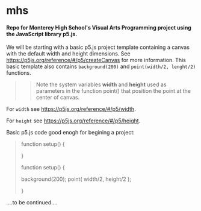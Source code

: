 # mhs
#### Repo for Monterey High School's Visual Arts Programming project using the JavaScript library p5.js.

We will be starting with a basic p5.js project template containing a canvas with the default width and height dimensions. See https://p5js.org/reference/#/p5/createCanvas for more information. This basic template also contains `background(200)` and `point(width/2, lenght/2)` functions. 

>>Note the system variables **width** and **height** used as parameters in the function point() that position the point at the center of canvas. 

For `width` see https://p5js.org/reference/#/p5/width.

For `height` see https://p5js.org/reference/#/p5/height. 

Basic p5.js code good enogh for begining a project:


  >function setup() {
 >  
  >}
 >
> function setup()  { 
 >  
 >   background(200);
 >  point( width/2, height/2 ); 
 >
  >}
  
  
  ....to be continued....
  
 







